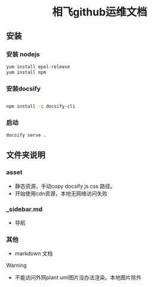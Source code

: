 <center><h1>相飞github运维文档</h1></center>

## 安装


### 安装 nodejs

```bash
yum install epel-release
yum install npm 

```

### 安装docsify


```bash

npm install -g docsify-cli

```


###  启动

```bash
docsify serve .

```

##  文件夹说明


### asset

-  静态资源，手动copy docsify js css 路径。
 - 开始使用cdn资源，本地无网络访问失败

### _sidebar.md
- 导航

### 其他
- markdown 文档


> [!WARNING]
> - 不能访问外网plant uml图片没办法渲染。本地图片除外